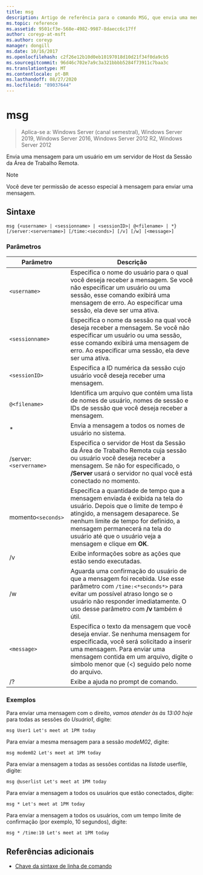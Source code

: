```yaml
---
title: msg
description: Artigo de referência para o comando MSG, que envia uma mensagem para um usuário em um Host da Sessão da Área de Trabalho Remota Server
ms.topic: reference
ms.assetid: 9501cf3e-568e-4982-9987-8daecc6c17ff
author: coreyp-at-msft
ms.author: coreyp
manager: dongill
ms.date: 10/16/2017
ms.openlocfilehash: c2f26e12b10d0eb10197018d10d21f34f0da9cb5
ms.sourcegitcommit: 96d46c702e7a9c3a321bbbb5284f73911c7baa3c
ms.translationtype: MT
ms.contentlocale: pt-BR
ms.lasthandoff: 08/27/2020
ms.locfileid: "89037644"
---
```

# <a name="msg"></a>msg

> Aplica-se a: Windows Server (canal semestral), Windows Server 2019, Windows Server 2016, Windows Server 2012 R2, Windows Server 2012

Envia uma mensagem para um usuário em um servidor de Host da Sessão da Área de Trabalho Remota.

> [!NOTE]
> Você deve ter permissão de acesso especial à mensagem para enviar uma mensagem.

## <a name="syntax"></a>Sintaxe

```
msg {<username> | <sessionname> | <sessionID>| @<filename> | *} [/server:<servername>] [/time:<seconds>] [/v] [/w] [<message>]
```

### <a name="parameters"></a>Parâmetros

| Parâmetro | Descrição |
| --------- | ----------- |
| `<username>` | Especifica o nome do usuário para o qual você deseja receber a mensagem. Se você não especificar um usuário ou uma sessão, esse comando exibirá uma mensagem de erro. Ao especificar uma sessão, ela deve ser uma ativa. |
| `<sessionname>` | Especifica o nome da sessão na qual você deseja receber a mensagem. Se você não especificar um usuário ou uma sessão, esse comando exibirá uma mensagem de erro. Ao especificar uma sessão, ela deve ser uma ativa. |
| `<sessionID>` | Especifica a ID numérica da sessão cujo usuário você deseja receber uma mensagem. |
| `@<filename>` | Identifica um arquivo que contém uma lista de nomes de usuário, nomes de sessão e IDs de sessão que você deseja receber a mensagem. |
| * | Envia a mensagem a todos os nomes de usuário no sistema. |
| /server:`<servername>` | Especifica o servidor de Host da Sessão da Área de Trabalho Remota cuja sessão ou usuário você deseja receber a mensagem. Se não for especificado, o **/Server** usará o servidor no qual você está conectado no momento. |
| momento`<seconds>` | Especifica a quantidade de tempo que a mensagem enviada é exibida na tela do usuário. Depois que o limite de tempo é atingido, a mensagem desaparece. Se nenhum limite de tempo for definido, a mensagem permanecerá na tela do usuário até que o usuário veja a mensagem e clique em **OK**. |
| /v | Exibe informações sobre as ações que estão sendo executadas. |
| /w | Aguarda uma confirmação do usuário de que a mensagem foi recebida. Use esse parâmetro com `/time:<*seconds*>` para evitar um possível atraso longo se o usuário não responder imediatamente. O uso desse parâmetro com **/v** também é útil. |
| `<message>` | Especifica o texto da mensagem que você deseja enviar. Se nenhuma mensagem for especificada, você será solicitado a inserir uma mensagem. Para enviar uma mensagem contida em um arquivo, digite o símbolo menor que (<) seguido pelo nome do arquivo. |
| /? | Exibe a ajuda no prompt de comando. |

### <a name="examples"></a>Exemplos

Para enviar uma mensagem com o direito, *vamos atender às às 13:00 hoje* para todas as sessões do *Usuário1*, digite:

```
msg User1 Let's meet at 1PM today
```

Para enviar a mesma mensagem para a sessão *modeM02*, digite:

```
msg modem02 Let's meet at 1PM today
```

Para enviar a mensagem a todas as sessões contidas na *lista*de userfile, digite:

```
msg @userlist Let's meet at 1PM today
```

Para enviar a mensagem a todos os usuários que estão conectados, digite:

```
msg * Let's meet at 1PM today
```

Para enviar a mensagem a todos os usuários, com um tempo limite de confirmação (por exemplo, 10 segundos), digite:

```
msg * /time:10 Let's meet at 1PM today
```

## <a name="additional-references"></a>Referências adicionais

- [Chave da sintaxe de linha de comando](command-line-syntax-key.md)
